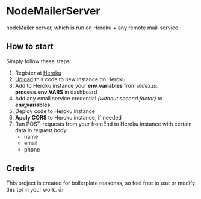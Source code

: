 # NodeMailerServer
nodeMailer server, which is run on Heroku + any remote mail-service. 

## How to start

Simply follow these steps:

1) Register at [Heroku](https://www.heroku.com/)
2) [Upload](https://devcenter.heroku.com/articles/git) this code to new instance on Heroku
3) Add to Heroku instance your **env_variables** from _index.js_:  **process.env.VARS** in dashboard
4) Add any email service credential _(without second factor)_ to **env_variables**
5) Deploy code to Heroku instance
6) **Apply CORS** to Heroku instance, if needed
7) Run POST-requests from your frontEnd to  Heroku instance with certain data in _request.body_:
	- name
	- email
	- phone

## Credits

This project is created for boilerplate reasonss, so feel free to use or modify this tpl in your work. :thumbsup:
